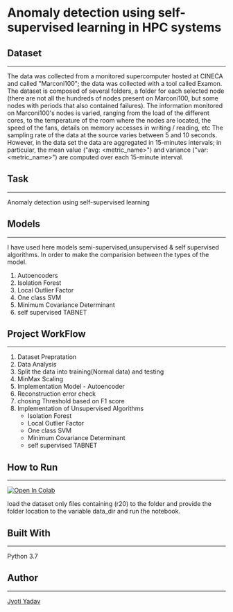 #  Anomaly detection using self-supervised learning in HPC systems

## Dataset
------------------------------
The data was collected from a monitored supercomputer hosted at CINECA and called "Marconi100"; the data was collected with a tool called Examon.
The dataset is composed of several folders, a folder for each selected node (there are not all the hundreds of nodes present on Marconi100, but some nodes with periods that also contained failures).
The information monitored on Marconi100's nodes is varied, ranging from the load of the different cores, to the temperature of the room where the nodes are located, the speed of the fans, details on memory accesses in writing / reading, etc
The sampling rate of the data at the source varies between 5 and 10 seconds.
However, in the data set the data are aggregated in 15-minutes intervals; in particular, the mean value ("avg: <metric_name>") and variance ("var: <metric_name>") are computed over each 15-minute interval.


## Task
-----------------------------------------
Anomaly detection using self-supervised learning


## Models
-------------------------------------
I have used here models semi-supervised,unsupervised & self supervised algorithms. In order to make the comparision between the types of the model.
1. Autoencoders
2. Isolation Forest
3. Local Outlier Factor
4. One class SVM
5. Minimum Covariance Determinant
6. self supervised TABNET

## Project WorkFlow
--------------------------------------------
1. Dataset Prepratation
2. Data Analysis
3. Split the data into training(Normal data)  and testing 
4. MinMax Scaling
5. Implementation Model - Autoencoder
6. Reconstruction error check
7. chosing Threshold based on F1 score
8. Implementation of Unsupervised Algorithms
   * Isolation Forest
   * Local Outlier Factor
   * One class SVM
   * Minimum Covariance Determinant
   * self supervised TABNET

## How to Run
----------
[![Open In Colab](https://colab.research.google.com/assets/colab-badge.svg)](https://colab.research.google.com/drive/17Z6mLZKr12sZysTfQnWxqUMMTUBHKvvP?usp=sharing)

load the dataset only files containing (r20) to the folder and provide the folder location to the variable data_dir and run the notebook.

## Built With
---------------------------------
Python 3.7

## Author
-------------------------------
[Jyoti Yadav](https://www.linkedin.com/in/jyoti-yadav-64916b160/)




